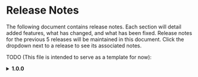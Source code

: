# Release Notes

The following document contains release notes. Each section will detail added features, what has changed, and what has been fixed. Release notes for the previous 5 releases will be maintained in this document. Click the dropdown next to a release to see its associated notes.

TODO (This file is intended to serve as a template for now):

<details>
<summary><strong>1.0.0</strong></summary>

### Added Features

- Multinode inference
  - description one
  - description two
- Blueprints can utilize RDMA connectivity between nodes
  - my description one
  - my description two

### Changed

- Kuberay replaced by LeaderWorkerSet
- MLFlow, Prometheus, and Grafana now use persistent volume claims instead of local storage
- Anchored all versions of helm installs to specific versions which can be found [here](docs/versions/QuickStartVersions.md).

### Fixed

- Fixed an issue with mlflow deployments where all mlflow experiments would fail because "Experiment 1" did not exist - bug in mlflow and using :memory: as the runs database.
</details>
